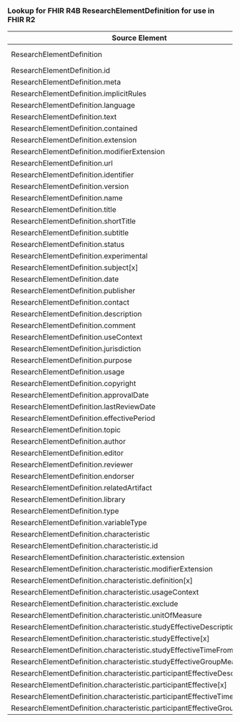 ### Lookup for FHIR R4B ResearchElementDefinition for use in FHIR R2

| Source Element | Usage | Target |
| -------------- | ----- | ------ |
| ResearchElementDefinition | UseExtension | http://hl7.org/fhir/4.3/StructureDefinition/extension-ResearchElementDefinition |
| ResearchElementDefinition.id | UseExtensionFromAncestor | - |
| ResearchElementDefinition.meta | UseExtensionFromAncestor | - |
| ResearchElementDefinition.implicitRules | UseExtensionFromAncestor | - |
| ResearchElementDefinition.language | UseExtensionFromAncestor | - |
| ResearchElementDefinition.text | UseExtensionFromAncestor | - |
| ResearchElementDefinition.contained | UseExtensionFromAncestor | - |
| ResearchElementDefinition.extension | UseExtensionFromAncestor | - |
| ResearchElementDefinition.modifierExtension | UseExtensionFromAncestor | - |
| ResearchElementDefinition.url | UseExtensionFromAncestor | - |
| ResearchElementDefinition.identifier | UseExtensionFromAncestor | - |
| ResearchElementDefinition.version | UseExtensionFromAncestor | - |
| ResearchElementDefinition.name | UseExtensionFromAncestor | - |
| ResearchElementDefinition.title | UseExtensionFromAncestor | - |
| ResearchElementDefinition.shortTitle | UseExtensionFromAncestor | - |
| ResearchElementDefinition.subtitle | UseExtensionFromAncestor | - |
| ResearchElementDefinition.status | UseExtensionFromAncestor | - |
| ResearchElementDefinition.experimental | UseExtensionFromAncestor | - |
| ResearchElementDefinition.subject[x] | UseExtensionFromAncestor | - |
| ResearchElementDefinition.date | UseExtensionFromAncestor | - |
| ResearchElementDefinition.publisher | UseExtensionFromAncestor | - |
| ResearchElementDefinition.contact | UseExtensionFromAncestor | - |
| ResearchElementDefinition.description | UseExtensionFromAncestor | - |
| ResearchElementDefinition.comment | UseExtensionFromAncestor | - |
| ResearchElementDefinition.useContext | UseExtensionFromAncestor | - |
| ResearchElementDefinition.jurisdiction | UseExtensionFromAncestor | - |
| ResearchElementDefinition.purpose | UseExtensionFromAncestor | - |
| ResearchElementDefinition.usage | UseExtensionFromAncestor | - |
| ResearchElementDefinition.copyright | UseExtensionFromAncestor | - |
| ResearchElementDefinition.approvalDate | UseExtensionFromAncestor | - |
| ResearchElementDefinition.lastReviewDate | UseExtensionFromAncestor | - |
| ResearchElementDefinition.effectivePeriod | UseExtensionFromAncestor | - |
| ResearchElementDefinition.topic | UseExtensionFromAncestor | - |
| ResearchElementDefinition.author | UseExtensionFromAncestor | - |
| ResearchElementDefinition.editor | UseExtensionFromAncestor | - |
| ResearchElementDefinition.reviewer | UseExtensionFromAncestor | - |
| ResearchElementDefinition.endorser | UseExtensionFromAncestor | - |
| ResearchElementDefinition.relatedArtifact | UseExtensionFromAncestor | - |
| ResearchElementDefinition.library | UseExtensionFromAncestor | - |
| ResearchElementDefinition.type | UseExtensionFromAncestor | - |
| ResearchElementDefinition.variableType | UseExtensionFromAncestor | - |
| ResearchElementDefinition.characteristic | UseExtensionFromAncestor | - |
| ResearchElementDefinition.characteristic.id | UseExtensionFromAncestor | - |
| ResearchElementDefinition.characteristic.extension | UseExtensionFromAncestor | - |
| ResearchElementDefinition.characteristic.modifierExtension | UseExtensionFromAncestor | - |
| ResearchElementDefinition.characteristic.definition[x] | UseExtensionFromAncestor | - |
| ResearchElementDefinition.characteristic.usageContext | UseExtensionFromAncestor | - |
| ResearchElementDefinition.characteristic.exclude | UseExtensionFromAncestor | - |
| ResearchElementDefinition.characteristic.unitOfMeasure | UseExtensionFromAncestor | - |
| ResearchElementDefinition.characteristic.studyEffectiveDescription | UseExtensionFromAncestor | - |
| ResearchElementDefinition.characteristic.studyEffective[x] | UseExtensionFromAncestor | - |
| ResearchElementDefinition.characteristic.studyEffectiveTimeFromStart | UseExtensionFromAncestor | - |
| ResearchElementDefinition.characteristic.studyEffectiveGroupMeasure | UseExtensionFromAncestor | - |
| ResearchElementDefinition.characteristic.participantEffectiveDescription | UseExtensionFromAncestor | - |
| ResearchElementDefinition.characteristic.participantEffective[x] | UseExtensionFromAncestor | - |
| ResearchElementDefinition.characteristic.participantEffectiveTimeFromStart | UseExtensionFromAncestor | - |
| ResearchElementDefinition.characteristic.participantEffectiveGroupMeasure | UseExtensionFromAncestor | - |
